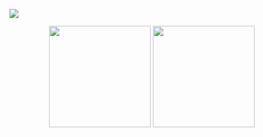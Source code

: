 ![](https://komarev.com/ghpvc/?username=candyflipprog)

<div align = "center">
  <img height="180em" src="https://github-readme-stats.vercel.app/api/top-langs/?username=candyflipprog&theme=radical&layout=compact&langs_count=8&hide=Shell&card_width=400" />
 
  <img height="180em" src ="https://github-readme-stats.vercel.app/api?username=candyflipprog&show_icons=true&theme=radical">
</div><br>
